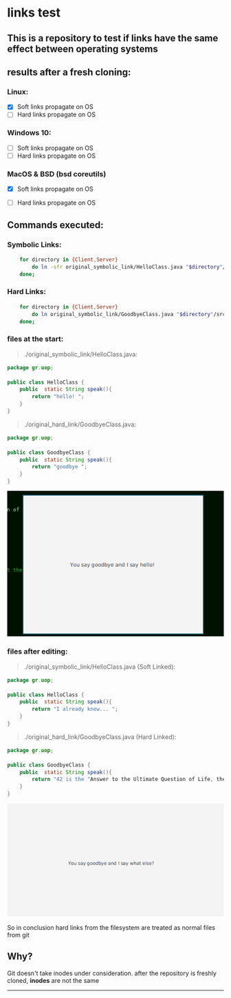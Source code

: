 # links test
## This is a repository to test if links have the same effect between operating systems

## results after a fresh cloning:

### Linux:

- [x] Soft links propagate on OS
- [ ] Hard links propagate on OS
 
### Windows 10:

- [ ] Soft links propagate on OS
- [ ] Hard links propagate on OS

### MacOS & BSD (bsd coreutils)

- [x] Soft links propagate on OS
- [ ] Hard links propagate on OS


## Commands executed:

### Symbolic Links:
```bash
	for directory in {Client,Server}
		do ln -sfr original_symbolic_link/HelloClass.java "$directory"/src/main/java/gr/uop/;
	done;
```
### Hard Links:
```bash
	for directory in {Client,Server}
		do ln original_symbolic_link/GoodbyeClass.java "$directory"/src/main/java/gr/uop/;
	done;
```
### files at the start:
> ./original_symbolic_link/HelloClass.java:

``` java
package gr.uop;

public class HelloClass {
    public  static String speak(){
        return "hello! ";
    }
}
```
> ./original_hard_link/GoodbyeClass.java:

``` java
package gr.uop;

public class GoodbyeClass {
    public  static String speak(){
        return "goodbye ";
    }
}
```

![Before fresh cloning](./Before.png)

### files after editing:
> ./original_symbolic_link/HelloClass.java (Soft Linked):

``` java
package gr.uop;

public class HelloClass {
    public  static String speak(){
        return "I already knew... ";
    }
}
```
> ./original_hard_link/GoodbyeClass.java (Hard Linked):

``` java
package gr.uop;

public class GoodbyeClass {
    public  static String speak(){
        return "42 is the "Answer to the Ultimate Question of Life, the Universe, and Everything ";
    }
}
```

![After fresh cloning](./After.png)

So in conclusion hard links from the filesystem are treated as normal files from git


	
## Why?
Git doesn't take inodes under consideration.
after the repository is freshly cloned, **inodes** are not the same 

---
